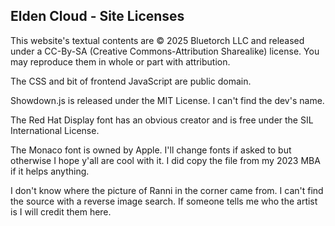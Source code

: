 ## Elden Cloud - Site Licenses

This website's textual contents are © 2025 Bluetorch LLC and released under a
CC-By-SA (Creative Commons-Attribution Sharealike) license. You may reproduce
them in whole or part with attribution.

The CSS and bit of frontend JavaScript are public domain.

Showdown.js is released under the MIT License. I can't find the dev's name.

The Red Hat Display font has an obvious creator and is free under the SIL
International License.

The Monaco font is owned by Apple. I'll change fonts if asked to but otherwise
I hope y'all are cool with it. I did copy the file from my 2023 MBA if it helps
anything.

I don't know where the picture of Ranni in the corner came from. I can't find
the source with a reverse image search. If someone tells me who the artist is
I will credit them here.
